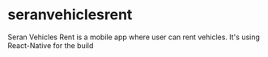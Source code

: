 # seranvehiclesrent
Seran Vehicles Rent is a mobile app where user can rent vehicles. It's using React-Native for the build
